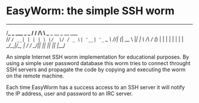# EasyWorm: the simple SSH worm

   __                 __    __                     
  /__\_ _ ___ _   _  / / /\ \ \___  _ __ _ __ ___  
 /_\/ _` / __| | | | \ \/  \/ / _ \| '__| '_ ` _ \ 
//_| (_| \__ \ |_| |  \  /\  / (_) | |  | | | | | |
\__/\__,_|___/\__, |   \/  \/ \___/|_|  |_| |_| |_|
              |___/                                

An simple Internet SSH worm implementation for educational purposes.
By using a simple user password database this worm tries to connect 
throught SSH servers and propagate the code by copying and executing
the worm on the remote machine.

Each time EasyWorm has a success access to an SSH server it will notify
the IP address, user and password to an IRC server.
